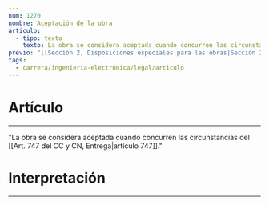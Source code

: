 ```yaml
---
num: 1270
nombre: Aceptación de la obra
articulo:
  - tipo: texto
    texto: La obra se considera aceptada cuando concurren las circunstancias del artículo 747.
previo: "[[Sección 2, Disposiciones especiales para las obras|Sección 2, Disposiciones especiales para las obras]]"
tags:
  - carrera/ingeniería-electrónica/legal/articulo
---
```

# Artículo
---
"La obra se considera aceptada cuando concurren las circunstancias del [[Art. 747 del CC y CN, Entrega|artículo 747]]."

# Interpretación
---
